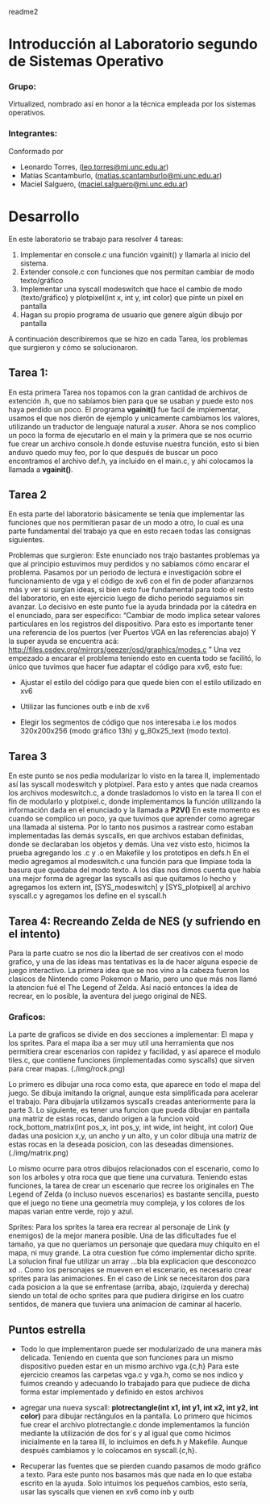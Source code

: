 readme2

# Introducción al Laboratorio segundo de Sistemas Operativo

### Grupo:

Virtualized, nombrado así en honor a la técnica empleada por los sistemas operativos.

### Integrantes:

Conformado por

- Leonardo Torres, (leo.torres@mi.unc.edu.ar)
- Matías Scantamburlo, (matias.scantamburlo@mi.unc.edu.ar)
- Maciel Salguero, (maciel.salguero@mi.unc.edu.ar)

# Desarrollo

En este laboratorio se trabajo para resolver 4 tareas:

1.  Implementar en console.c una función vgainit() y llamarla al inicio del sistema.
2.  Extender console.c con funciones que nos permitan cambiar de modo texto/gráfico
3.  Implementar una syscall modeswitch que hace el cambio de modo (texto/gráfico) y plotpixel(int x, int y, int color) que pinte un pixel en pantalla
4.  Hagan su propio programa de usuario que genere algún dibujo por pantalla

A continuación describiremos que se hizo en cada Tarea, los problemas que surgieron y cómo se solucionaron.

## Tarea 1:

En esta primera Tarea nos topamos con la gran cantidad de archivos de extención .h, que no sabíamos bien para que se usaban y puede esto nos haya perdido un poco. El programa **vgainit()** fue facil de implementar, usamos el que nos dierón de ejemplo y unicamente cambiamos los valores, utilizando un traductor de lenguaje natural a *xuser*. Ahora se nos complico un poco la forma de ejecutarlo en el main y la primera que se nos ocurrio fue crear un archivo console.h donde estuvise nuestra función, esto si bien anduvo quedo muy feo, por lo que después de buscar un poco encontramos el archivo def.h, ya incluido en el main.c, y ahí colocamos la llamada a **vgainit()**.

## Tarea 2
En esta parte del laboratorio básicamente se tenía que implementar las funciones que nos permitieran pasar de un modo a otro, lo cual es una parte fundamental del trabajo ya que en esto recaen todas las consignas siguientes.
 
Problemas que surgieron:
Este enunciado nos trajo bastantes problemas ya que al principio estuvimos muy perdidos y no sabíamos cómo encarar el problema. Pasamos por un periodo de lectura e investigación sobre el funcionamiento de vga y el código de xv6 con el fin de poder afianzarnos más y ver si surgían ideas, si bien esto fue fundamental para todo el resto del laboratorio, en este ejercicio luego de dicho periodo seguiamos sin avanzar. Lo decisivo en este punto fue la ayuda brindada por la cátedra en el enunciado, para ser especifico:
“Cambiar de modo implica setear valores particulares en los registros del dispositivo. Para esto es importante tener una referencia de los puertos (ver Puertos VGA en las referencias abajo) Y la super ayuda se encuentra acá: http://files.osdev.org/mirrors/geezer/osd/graphics/modes.c ”
 Una vez empezado a encarar el problema teniendo esto en cuenta todo se facilitó, lo único que tuvimos que hacer fue adaptar el código para xv6, esto fue:
   
  + Ajustar el estilo del código para que quede bien con el estilo utilizado en xv6
 
 + Utilizar las funciones outb e inb de xv6
 
 + Elegir los segmentos de código que nos interesaba i.e los modos 320x200x256 (modo gráfico 13h) y g_80x25_text (modo texto).

## Tarea 3
En este punto se nos pedia modularizar lo visto en la tarea II, implementado así las syscall modeswitch y plotpixel. 
Para esto y antes que nada creamos los archivos modeswitch.c, a donde trasladomos lo visto en la tarea II con el fin de modularlo y plotpixel.c, donde implementamos la función utilizando la información dada en el enunciado y la llamada a **P2V()**
En este momento es cuando se complico un poco, ya que tuvimos que aprender como agregar una llamada al sistema. Por lo tanto nos pusimos a rastrear como estaban implementadas las demás syscalls, en que archivos estaban definidas, donde se declaraban los objetos y demás. Una vez visto esto, hicimos la prueba agregando los .c y .o en Makefile y los prototipos en defs.h
En el medio agregamos al modeswitch.c una función para que limpiase toda la basura que quedaba del modo texto. A los días nos dimos cuenta que había una mejor forma de agregar las syscalls así que quitamos lo hecho y agregamos los extern int, [SYS_modeswitch] y [SYS_plotpixel] al archivo syscall.c y agregamos los define en el syscall.h


## Tarea 4: Recreando Zelda de NES (y sufriendo en el intento)

Para la parte cuatro se nos dio la libertad de ser creativos con el modo grafico, y una de las ideas mas tentativas
es la de hacer alguna especie de juego interactivo. La primera idea que se nos vino a la cabeza fueron los clasicos de Nintendo como Pokemon o Mario, pero uno que más nos llamó la atencion fué el The Legend of Zelda. Así nació entonces la idea de recrear, en lo posible, la aventura del juego original de NES. 

### Graficos:
La parte de graficos se divide en dos secciones a implementar: El mapa y los sprites. 
Para el mapa iba a ser muy util una herramienta que nos permitiera crear escenarios con rapidez y facilidad,
y así aparece el modulo tiles.c, que contiene funciones (implementadas como syscalls) que sirven para crear mapas.
(./img/rock.png)

Lo primero es dibujar una roca como esta, que aparece en todo el mapa del juego. Se dibuja imitando la orignal, aunque esta simplificada para acelerar el trabajo. Para dibujarla utilizamos syscalls creadas anteriormente para la parte 3. 
Lo siguiente, es tener una funcion que pueda dibujar en pantalla una matriz de estas rocas, dando origen a la funcion
void rock_bottom_matrix(int pos_x, int pos_y, int wide, int height, int color)
Que dadas una posicion x,y, un ancho y un alto, y un color dibuja una matriz de estas rocas en la deseada posicion, con las deseadas dimensiones.
(./img/matrix.png)

Lo mismo ocurre para otros dibujos relacionados con el escenario, como lo son los arboles y otra roca que que tiene una curvatura.
Teniendo estas funciones, la tarea de crear un escenario que recree los originales en The Legend of Zelda (o incluso nuevos escenarios) es bastante sencilla, puesto que el juego no tiene una geometría muy compleja, y los colores de los mapas varian entre verde, rojo y azul.

Sprites:
Para los sprites la tarea era recrear al personaje de Link (y enemigos) de la mejor manera posible. Una de las dificultades fue el tamaño, ya que no queríamos un personaje que quedara muy chiquito en el mapa, ni muy grande. La otra cuestion fue cómo implementar dicho sprite. La solucion final fue utilizar un array ...bla bla explicacion que desconozco xd .. 
Como los personajes se mueven en el escenario, es necesario crear sprites para las animaciones. En el caso de Link se necesitaron dos para cada posicion a la que se enfrentase (arriba, abajo, izquierda y derecha) siendo un total de ocho sprites para que pudiera dirigirse en los cuatro sentidos, de manera que tuviera una animacion de caminar al hacerlo.

## Puntos estrella
+ Todo lo que implementaron puede ser modularizado de una manera más delicada. Teniendo en cuenta que son funciones para un mismo dispositivo pueden estar en un mismo archivo vga.{c,h}
Para este ejercicio creamos las carpetas vga.c y vga.h, como se nos indico y fuimos creando y adecuando lo trabajado para que pudiece de dicha forma estar implementado y definido en estos archivos  

+ agregar una nueva syscall: 
**plotrectangle(int x1, int y1, int x2, int y2, int color)** 
para dibujar rectángulos en la pantalla.
Lo primero que hicimos fue crear el archivo plotrectangle.c donde implementamos la función mediante la utilización de dos for´s y al igual que como hicimos inicialmente en la tarea III, lo incluimos en defs.h y Makefile. Aunque después cambiamos y lo colocamos en syscall.{c,h}.

+ Recuperar las fuentes que se pierden cuando pasamos de modo gráfico a texto.
Para este punto nos basamos más que nada en lo que estaba escrito en la ayuda. Solo intuimos los pequeños cambios, esto sería, usar las syscalls que vienen en xv6 como inb y outb